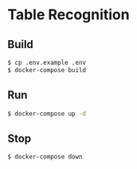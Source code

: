 # Table Recognition

## Build

```bash
$ cp .env.example .env
$ docker-compose build
```

## Run

```bash
$ docker-compose up -d
```

## Stop

```bash
$ docker-compose down
```
